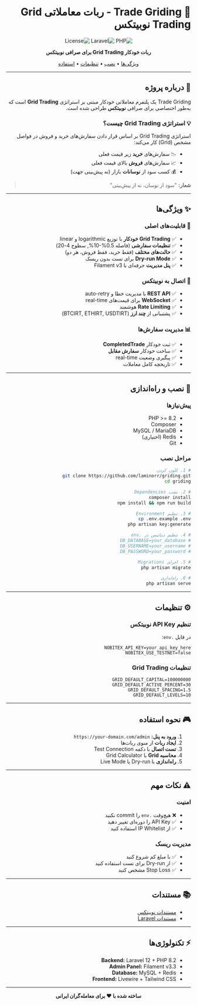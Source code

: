 <div dir="rtl">

# 🤖 Trade Griding - ربات معاملاتی Grid Trading نوبیتکس

<div align="center">

![PHP](https://img.shields.io/badge/PHP-8.2+-777BB4?style=flat&logo=php&logoColor=white)
![Laravel](https://img.shields.io/badge/Laravel-12-FF2D20?style=flat&logo=laravel&logoColor=white)
![License](https://img.shields.io/badge/license-MIT-green)

**ربات خودکار Grid Trading برای صرافی نوبیتکس**

[ویژگی‌ها](#-ویژگیها) • [نصب](#-نصب-و-راهاندازی) • [تنظیمات](#️-تنظیمات) • [استفاده](#-نحوه-استفاده)

</div>

---

## 📖 درباره پروژه

Trade Griding یک پلتفرم معاملاتی خودکار مبتنی بر استراتژی **Grid Trading** است که به‌طور اختصاصی برای صرافی **نوبیتکس** طراحی شده است.

### 💡 استراتژی Grid Trading چیست؟

استراتژی Grid Trading بر اساس قرار دادن سفارش‌های خرید و فروش در فواصل مشخص (Grid) کار می‌کند:
- 📉 سفارش‌های **خرید** زیر قیمت فعلی
- 📈 سفارش‌های **فروش** بالای قیمت فعلی
- 💰 کسب سود از **نوسانات** بازار (نه پیش‌بینی جهت)

> **شعار:** "سود از نوسان، نه از پیش‌بینی"

---

## ✨ ویژگی‌ها

### 🎯 **قابلیت‌های اصلی**
- ✅ **Grid Trading خودکار** با توزیع logarithmic و linear
- ✅ **تنظیمات سفارشی** (فاصله 0.5%-10%, سطوح 4-20)
- ✅ **حالت‌های مختلف** (فقط خرید، فقط فروش، هر دو)
- ✅ **Dry-run Mode** برای تست بدون ریسک
- ✅ **پنل مدیریت** حرفه‌ای با Filament v3

### 🔗 **اتصال به نوبیتکس**
- ✅ **REST API** با مدیریت خطا و auto-retry
- ✅ **WebSocket** برای قیمت‌های real-time
- ✅ **Rate Limiting** هوشمند
- ✅ پشتیبانی از **چند ارز** (BTCIRT, ETHIRT, USDTIRT)

### 📊 **مدیریت سفارش‌ها**
- ✅ ثبت خودکار **CompletedTrade**
- ✅ ساخت خودکار **سفارش مقابل**
- ✅ پیگیری وضعیت real-time
- ✅ تاریخچه کامل معاملات

---

## 🚀 نصب و راه‌اندازی

### پیش‌نیازها
- PHP >= 8.2
- Composer
- MySQL / MariaDB
- Redis (اختیاری)
- Git

### مراحل نصب
```bash
# 1. کلون کردن
git clone https://github.com/laminorr/griding.git
cd griding

# 2. نصب Dependencies
composer install
npm install && npm run build

# 3. تنظیم Environment
cp .env.example .env
php artisan key:generate

# 4. تنظیم دیتابیس در .env
# DB_DATABASE=your_database
# DB_USERNAME=your_username
# DB_PASSWORD=your_password

# 5. اجرای Migrations
php artisan migrate

# 6. راه‌اندازی
php artisan serve
```

---

## ⚙️ تنظیمات

### تنظیم API Key نوبیتکس

در فایل `.env`:
```env
NOBITEX_API_KEY=your_api_key_here
NOBITEX_USE_TESTNET=false
```

### تنظیمات Grid Trading
```env
GRID_DEFAULT_CAPITAL=100000000
GRID_DEFAULT_ACTIVE_PERCENT=30
GRID_DEFAULT_SPACING=1.5
GRID_DEFAULT_LEVELS=10
```

---

## 🎮 نحوه استفاده

1. **ورود به پنل:** `https://your-domain.com/admin`
2. **ایجاد ربات** از منوی ربات‌ها
3. **تست اتصال** با دکمه Test Connection
4. **محاسبه Grid** با Grid Calculator
5. **راه‌اندازی** با Dry-run یا Live Mode

---

## ⚠️ نکات مهم

### امنیت
- ❌ هیچ‌وقت `.env` را commit نکنید
- ✅ API Key را دوره‌ای تغییر دهید
- ✅ از IP Whitelist استفاده کنید

### مدیریت ریسک
- ✅ با مبلغ کم شروع کنید
- ✅ از Dry-run برای تست استفاده کنید
- ✅ Stop Loss مشخص کنید

---

## 📚 مستندات
- [مستندات نوبیتکس](https://docs.nobitex.ir)
- [مستندات Laravel](https://laravel.com/docs)

---

## ⚡ تکنولوژی‌ها
- **Backend:** Laravel 12 + PHP 8.2
- **Admin Panel:** Filament v3.3
- **Database:** MySQL + Redis
- **Frontend:** Livewire + Tailwind CSS

---

<div align="center">

**ساخته شده با ❤️ برای معامله‌گران ایرانی**

</div>

</div>
